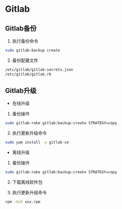 # Gitlab

## Gitlab备份

1. 执行备份命令
```bash
sudo gitlab-backup create
```

2. 备份配置文件
```bash
/etc/gitlab/gitlab-secrets.json
/etc/gitlab/gitlab.rb
```

## Gitlab升级

- 在线升级

1. 备份操作
```bash
sudo gitlab-rake gitlab:backup:create STRATEGY=copy
```

2. 执行更新升级命令
```bash
sudo yum install -y gitlab-ce
```


- 离线升级

1. 备份操作
```bash
sudo gitlab-rake gitlab:backup:create STRATEGY=copy
```

2. 下载离线软件包
   
3. 执行更新升级命令
```bash
rpm -Uvh xxx.rpm
```
